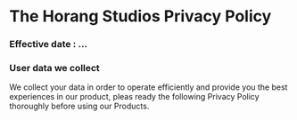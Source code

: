 # The Horang Studios Privacy Policy
### Effective date : ...

### User data we collect

We collect your data in order to operate efficiently and provide you the best experiences in our product, pleas ready the following Privacy Policy thoroughly before using our Products.

